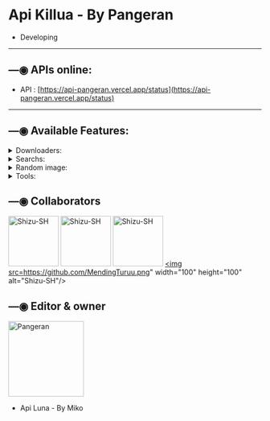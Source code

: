 # Api Killua - By Pangeran

- Developing

------------------

## —◉ APIs online:
- API : [https://api-pangeran.vercel.app/status](https://api-pangeran.vercel.app/status)

------------------

## —◉ Available Features:

<details>
<summary>Downloaders:</summary>

### YT downloader v1:
- **audio:**
  - Use: `https://api-pangeran.vercel.app/api/v1/ytmp3?url=${url}`
  - Example: [https://api-pangeran.vercel.app/api/v1/ytmp3?url=https://youtu.be/JLWRZ8eWyZo?si=EmeS9fJvSOkDk7p](https://api-pangeran.vercel.app/api/v1/ytmp3?url=https://youtu.be/JLWRZ8eWyZo?si=EmeS9fJvSOkDk7p)
- **video:**
  - Use: `https://api-pangeran.vercel.app/api/v1/ytmp4?url=${url}`
  - Example: [https://api-pangeran.vercel.app/api/v1/ytmp4?url=https://youtu.be/JLWRZ8eWyZo?si=EmeS9fJvSOkDk7p](https://api-pangeran.vercel.app/api/v1/ytmp4?url=https://youtu.be/JLWRZ8eWyZo?si=EmeS9fJvSOkDk7p)

### YT downloader v2:
- **audio:**
  - Use: `https://api-pangeran.vercel.app/api/v2/ytmp3?url=${url}`
  - Example: [https://api-pangeran.vercel.app/api/v2/ytmp3?url=https://youtu.be/JLWRZ8eWyZo?si=EmeS9fJvSOkDk7p](https://api-pangeran.vercel.app/api/v2/ytmp3?url=https://youtu.be/JLWRZ8eWyZo?si=EmeS9fJvSOkDk7p)
- **video:**
  - Use: `https://api-pangeran.vercel.app/api/v2/ytmp4?url=${url}`
  - Example: [https://api-pangeran.vercel.app/api/v2/ytmp4?url=https://youtu.be/JLWRZ8eWyZo?si=EmeS9fJvSOkDk7p](https://api-pangeran.vercel.app/api/v2/ytmp4?url=https://youtu.be/JLWRZ8eWyZo?si=EmeS9fJvSOkDk7p)

### YTDL:
- **info + audio + video:**
  - Use: `https://api-pangeran.vercel.app/api/ytdl?url=${url}`
  - Example: [https://api-pangeran.vercel.app/api/ytdl?url=https://youtu.be/JLWRZ8eWyZo?si=EmeS9fJvSOkDk7p](https://api-pangeran.vercel.app/api/ytdl?url=https://youtu.be/JLWRZ8eWyZo?si=EmeS9fJvSOkDk7p)
 
### YTPlay:
- **info + audio + video:**
  - Use: `https://api-luna.vercel.app/api/ytplay?text=${text || url}`
  - Example: [https://api-pangeran.vercel.app/api/ytplay?text=begin%20you](https://api-pangeran.vercel.app/api/ytplay?text=begin%20you)
  - Example: [https://api-pangeran.vercel.app/api/ytplay?text=https://youtu.be/JLWRZ8eWyZo?si=EmeS9fJvSOkDk7p](https://api-pangeran.vercel.app/api/ytplay?text=https://youtu.be/JLWRZ8eWyZo?si=EmeS9fJvSOkDk7p)

### SpotifyDL:
- **audio**
  - Use: `https://api-luna.vercel.app/api/spotifydl?text=${text || url}`
  - Example: [https://api-pangeran.vercel.app/api/spotifydl?text=maneskin%20beggin](https://api-luna.vercel.app/api/spotifydl?text=maneskin%20beggin)
  - Example: [https://api-pangeran.vercel.app/api/spotifydl?text=https://open.spotify.com/track/3Wrjm47oTz2sjIgck11l5e](https://api-pangeran.vercel.app/api/spotifydl?text=https://open.spotify.com/track/3Wrjm47oTz2sjIgck11l5e)
 
### SpotifyInfo:
- **info + audio:**
  - Use: `https://api-luna.vercel.app/api/spotifyinfo?text=${text || url}`
  - Example: [https://api-pangeran.vercel.app/api/spotifyinfo?text=begin%20you](https://api-luna.vercel.app/api/spotifyinfo?text=begin%20you)
  - Example: [https://api-pangeran.vercel.app/api/spotifyinfo?text=https://open.spotify.com/track/3Wrjm47oTz2sjIgck11l5e](https://api-pangeran.vercel.app/api/spotifyinfo?text=https://open.spotify.com/track/3Wrjm47oTz2sjIgck11l5e)


### InstagramDL V1:
- **video, image, reel, publication, story**
  - Use: `https://api-pangeran.vercel.app/api/v1/igdl?url=${url}`
  - Example: [https://api-pangeran.vercel.app/api/v1/igdl?url=https://www.instagram.com/reel/Cc0NuYBg8CR/?utm_source=ig_web_copy_link](https://api-pangeran.vercel.app/api/v1/igdl?url=https://www.instagram.com/reel/Cc0NuYBg8CR/?utm_source=ig_web_copy_link)

### InstagramDL V2:
- **video, image, reel, publication, story**
  - Use: `https://api-pangeran.vercel.app/api/v2/igdl?url=${url}`
  - Example: [https://api-pangeran.vercel.app/api/v2/igdl?url=https://www.instagram.com/reel/Cc0NuYBg8CR/?utm_source=ig_web_copy_link](https://api-pangeran.vercel.app/api/v2/igdl?url=https://www.instagram.com/reel/Cc0NuYBg8CR/?utm_source=ig_web_copy_link)
  
### TikTokDL:
- Use: `https://api-pangeran.vercel.app/api/tiktok?url=${url}`
- Example: [https://api-pangeran.vercel.app/api/tiktok?url=https://vm.tiktok.com/ZMjPXawEV](https://api-pangeran.vercel.app/api/tiktok?url=https://vm.tiktok.com/ZMjPXawEV)

### TTImg (TikTok image downloader):
- Use: `https://api-pangeran.vercel.app/api/ttimg?url=${url}`
- Example: [https://api-pangeran.vercel.app/api/ttimg?url=https://vm.tiktok.com/ZM2cqBRVS](https://api-pangeran.vercel.app/api/ttimg?url=https://vm.tiktok.com/ZM2cqBRVS)

### FacebookDL:
- Use: `https://api-pangeran.vercel.app/api/facebook?url=${url}`
- Example: [https://api-pangeran.vercel.app/api/facebook?url=https://fb.watch/fOTpgn6UFQ](https://api-pangeran.vercel.app/api/facebook?url=https://fb.watch/fOTpgn6UFQ)

</details>

<details>
<summary>Searchs:</summary>

### YTSearch:
  - Use: `https://api-pangeran.vercel.app/api/ytsearch?text=${texto}`
  - Example: [https://api-pangeran.vercel.app/api/ytsearch?text=begin%20you](https://api-pangeran.vercel.app/api/ytsearch?text=begin%20you)

### SpotifySearch:
  - Use: `https://api-pangeran.vercel.app/api/spotifysearch?text=${text}`
  - Example: [https://api-pangeran.vercel.app/api/spotifysearch?text=maneskin%20beggin](https://api-pangeran.vercel.app/api/spotifysearch?text=maneskin%20beggin)

</details>

<details>
<summary>Random image:</summary>

### nsfw:
- **nsfwloli:**
  - Use: [https://api-pangeran.vercel.app/api/nsfw/nsfwloli](http://api-pangeran.vercel.app/api/nsfw/nsfwloli)

</details>

<details>
<summary>Tools:</summary>

### ChatGPT:
- **Sin lenguaje:**
  - Use: `https://api-pangeran.vercel.app/api/chatgpt?text=${text}`
  - Example: [https://api-pangeran.vercel.app/api/chatgpt?text=Hola](https://api-pangeran.vercel.app/api/chatgpt?text=Hola)
- **With language:**
  - Use: `https://api-luna.vercel.app/api/chatgpt?text=${text}&lenguaje=${lenguaje}`
  - Example: [https://api-pangeran.vercel.app/api/chatgpt?text=Hola&lenguaje=es](https://api-pangeran.vercel.app/api/chatgpt?text=Hola&lenguaje=es)
  - Example: [https://api-pangeran.vercel.app/api/chatgpt?text=Hola&lenguaje=en](https://api-pangeran.vercel.app/api/chatgpt?text=Hola&lenguaje=en)

### TempMail:
- **Get mail:**
  - Use: `https://api-pangeran.vercel.app/api/tempmail/getmail`
  - Example: [https://api-pangeran.vercel.app/api/tempmail/getmail](https://api-pangeran.vercel.app/api/tempmail/getmail)
- **Get messages:**
  - Use: `https://api-pangeran.vercel.app/api/tempmail/getmessages?mail=${correo}`
  - Example: [https://api-pangeran.vercel.app/api/tempmail/getmessages?mail=miusuario@ejemplo.com](https://api-pangeran.vercel.app/api/tempmail/getmessages?mail=miusuario@ejemplo.com)

</details>


## —◉ Collaborators
<a href="https://github.com/Shizu-SH"><img src="https://github.com/Shizu-SH.png" width="100" height="100" alt="Shizu-SH"/></a>
<a href="https://github.com/BrunoSobrino"><img src="https://github.com/BrunoSobrino.png" width="100" height="100" alt="Shizu-SH"/></a>
<a href="https://github.com/Miko7799 "><img src="https://github.com/Miko7799.png" width="100" height="100" alt="Shizu-SH"/></a>
<a href="https://github.com/MendingTuruu"><img src=https://github.com/MendingTuruu.png" width="100" height="100" alt="Shizu-SH"/></a>

## —◉ Editor & owner
<a href="https://github.com/MendingTuruu"><img src="https://github.com/MendingTuruu.png" width="150" height="150" alt="Pangeran"/></a>
- Api Luna - By Miko
